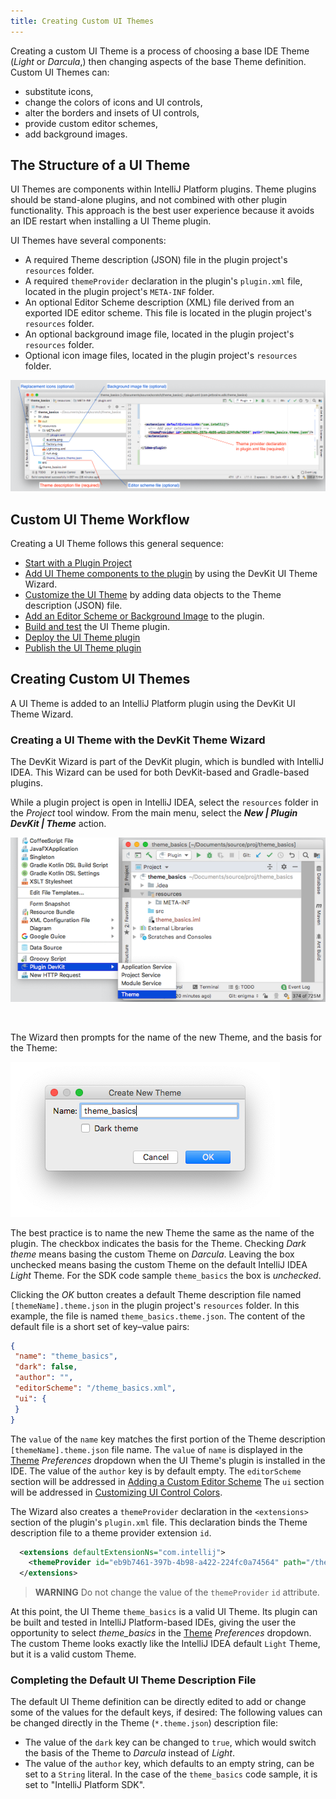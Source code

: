 ```yaml
---
title: Creating Custom UI Themes
---
```


Creating a custom UI Theme is a process of choosing a base IDE Theme (_Light_ or _Darcula_,) then changing aspects of the base Theme definition. 
Custom UI Themes can:
* substitute icons,
* change the colors of icons and UI controls,
* alter the borders and insets of UI controls,
* provide custom editor schemes,
* add background images.

## The Structure of a UI Theme
UI Themes are components within IntelliJ Platform plugins. 
Theme plugins should be stand-alone plugins, and not combined with other plugin functionality. 
This approach is the best user experience because it avoids an IDE restart when installing a UI Theme plugin.

UI Themes have several components:
* A required Theme description (JSON) file in the plugin project's `resources` folder. 
* A required `themeProvider` declaration in the plugin's `plugin.xml` file, located in the plugin project's `META-INF` folder.
* An optional Editor Scheme description (XML) file derived from an exported IDE editor scheme. 
  This file is located in the plugin project's `resources` folder.
* An optional background image file, located in the plugin project's `resources` folder.
* Optional icon image files, located in the plugin project's `resources` folder.  

![UI Theme Components](img/theme_components.png)

## Custom UI Theme Workflow
Creating a UI Theme follows this general sequence:
* [Start with a Plugin Project](/basics/getting_started/creating_plugin_project.md)
* [Add UI Theme components to the plugin](#creating-a-ui-theme-with-the-devkit-theme-wizard) by using the DevKit UI Theme Wizard.
* [Customize the UI Theme](themes_customize.md) by adding data objects to the Theme description (JSON) file.
* [Add an Editor Scheme or Background Image](themes_extras.md) to the plugin.
* [Build and test](/basics/getting_started/running_and_debugging_a_plugin.md) the UI Theme plugin.
* [Deploy the UI Theme plugin](/basics/getting_started/deploying_plugin.md)
* [Publish the UI Theme plugin](/basics/getting_started/publishing_plugin.md) 


## Creating Custom UI Themes

A UI Theme is added to an IntelliJ Platform plugin using the DevKit UI Theme Wizard.

### Creating a UI Theme with the DevKit Theme Wizard
The DevKit Wizard is part of the DevKit plugin, which is bundled with IntelliJ IDEA. 
This Wizard can be used for both DevKit-based and Gradle-based plugins.

While a plugin project is open in IntelliJ IDEA, select the `resources` folder in the _Project_ tool window.
From the main menu, select the _**New | Plugin DevKit | Theme**_ action. 

![DevKit Wizard Action](img/devkit_wiz_action.png)

<br>

The Wizard then prompts for the name of the new Theme, and the basis for the Theme:

![DevKit Dialog](img/devkit_wiz_dialog.png)

The best practice is to name the new Theme the same as the name of the plugin. 
The checkbox indicates the basis for the Theme. 
Checking _Dark theme_ means basing the custom Theme on _Darcula_. 
Leaving the box unchecked means basing the custom Theme on the default IntelliJ IDEA _Light_ Theme. 
For the SDK code sample `theme_basics` the box is _unchecked_.

Clicking the _OK_ button creates a default Theme description file named `[themeName].theme.json` in the plugin project's `resources` folder. 
In this example, the file is named `theme_basics.theme.json`. 
The content of the default file is a short set of key–value pairs:  
```json
{
 "name": "theme_basics",
 "dark": false,
 "author": "",
 "editorScheme": "/theme_basics.xml",
 "ui": {
 }
}
```

The `value` of the `name` key matches the first portion of the Theme description `[themeName].theme.json` file name. 
The `value` of `name` is displayed in the [Theme](https://www.jetbrains.com/help/idea/settings-appearance.html)  _Preferences_ dropdown when the UI Theme's plugin is installed in the IDE. 
The value of the `author` key is by default empty.
The `editorScheme` section will be addressed in [Adding a Custom Editor Scheme](themes_extras.md#adding-a-custom-editor-scheme) 
The `ui` section will be addressed in [Customizing UI Control Colors](themes_customize.md#customizing-ui-controls). 

The Wizard also creates a `themeProvider` declaration in the `<extensions>` section of the plugin's `plugin.xml` file. 
This declaration binds the Theme description file to a theme provider extension `id`.
```xml
  <extensions defaultExtensionNs="com.intellij">
    <themeProvider id="eb9b7461-397b-4b98-a422-224fc0a74564" path="/theme_basics.theme.json"/>
  </extensions>
```
> **WARNING** Do not change the value of the `themeProvider` `id` attribute.

At this point, the UI Theme `theme_basics` is a valid UI Theme. 
Its plugin can be built and tested in IntelliJ Platform-based IDEs, giving the user the opportunity to select _theme_basics_ in the [Theme](https://www.jetbrains.com/help/idea/settings-appearance.html) _Preferences_ dropdown. 
The custom Theme looks exactly like the IntelliJ IDEA default `Light` Theme, but it is a valid custom Theme.

### Completing the Default UI Theme Description File
The default UI Theme definition can be directly edited to add or change some of the values for the default keys, if desired:
The following values can be changed directly in the Theme (`*.theme.json`) description file:
* The value of the `dark` key can be changed to `true`, which would switch the basis of the Theme to _Darcula_ instead of _Light_.
* The value of the `author` key, which defaults to an empty string, can be set to a `String` literal. 
In the case of the `theme_basics` code sample, it is set to "IntelliJ Platform SDK".

